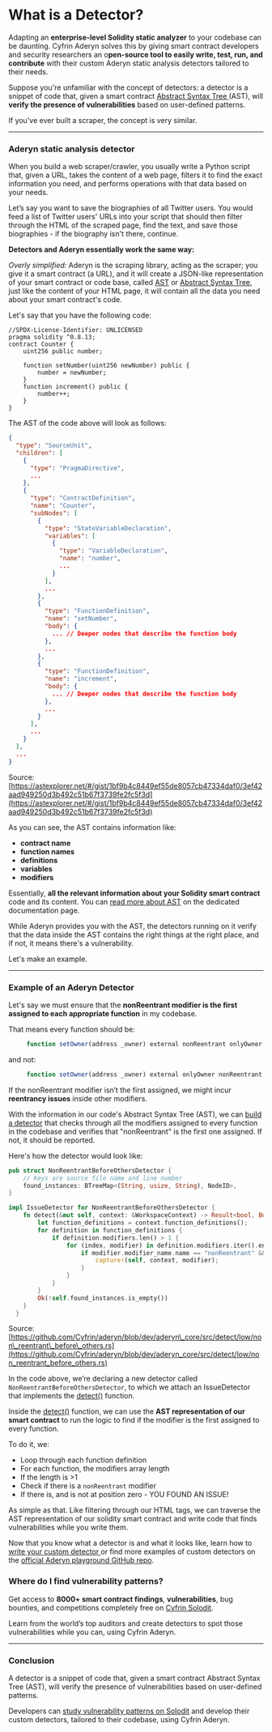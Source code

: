 # What is a Detector?

Adapting an **enterprise-level Solidity static analyzer** to your codebase can be daunting. Cyfrin Aderyn solves this by giving smart contract developers and security researchers an o**pen-source tool to easily write, test, run, and contribute** with their custom Aderyn static analysis detectors tailored to their needs.

Suppose you're unfamiliar with the concept of detectors: a detector is a snippet of code that, given a smart contract [Abstract Syntax Tree ](what-is-an-ast.md)(AST), will **verify the presence of vulnerabilities** based on user-defined patterns.&#x20;

If you've ever built a scraper, the concept is very similar.

***

### Aderyn static analysis detector

When you build a web scraper/crawler, you usually write a Python script that, given a URL, takes the content of a web page, filters it to find the exact information you need, and performs operations with that data based on your needs.

Let’s say you want to save the biographies of all Twitter users. You would feed a list of Twitter users' URLs into your script that should then filter through the HTML of the scraped page, find the text, and save those biographies - if the biography isn't there, continue.

**Detectors and Aderyn essentially work the same way:**

_Overly simplified:_ Aderyn is the scraping library, acting as the scraper; you give it a smart contract (a URL), and it will create a JSON-like representation of your smart contract or code base, called [AST](what-is-an-ast.md) or [Abstract Syntax Tree](what-is-an-ast.md), just like the content of your HTML page, it will contain all the data you need about your smart contract's code.

Let's say that you have the following code:

```solidity
//SPDX-License-Identifier: UNLICENSED
pragma solidity ^0.8.13;
contract Counter {
    uint256 public number;
    
    function setNumber(uint256 newNumber) public {
        number = newNumber;
    }
    function increment() public {
        number++;
    }
}
```

The AST of the code above will look as follows:

```json
{
  "type": "SourceUnit",
  "children": [ 
    {
      "type": "PragmaDirective",
      ...
    },
    {
      "type": "ContractDefinition",
      "name": "Counter",
      "subNodes": [
        {
          "type": "StateVariableDeclaration",
          "variables": [
            {
              "type": "VariableDeclaration",
              "name": "number",
              ...
            }
          ],
          ...
        },
        {
          "type": "FunctionDefinition",
          "name": "setNumber",
          "body": {
            ... // Deeper nodes that describe the function body
          },
          ...
        },
        {
          "type": "FunctionDefinition",
          "name": "increment",
          "body": {
            ... // Deeper nodes that describe the function body
          },
          ...
        }
      ],
      ...
    }
  ],
  ...
}
```

Source: [https://astexplorer.net/#/gist/1bf9b4c8449ef55de8057cb47334daf0/3ef42aad949250d3b492c51b67f3739fe2fc5f3d](https://astexplorer.net/#/gist/1bf9b4c8449ef55de8057cb47334daf0/3ef42aad949250d3b492c51b67f3739fe2fc5f3d)

As you can see, the AST contains information like:

* **contract name**
* **function names**
* **definitions**
* **variables**
* **modifiers**

Essentially, **all the relevant information about your Solidity smart contract** code and its content. You can [read more about AST](what-is-an-ast.md) on the dedicated documentation page.

While Aderyn provides you with the AST, the detectors running on it verify that the data inside the AST contains the right things at the right place, and if not, it means there's a vulnerability.

Let's make an example.

***

### **Example of an Aderyn Detector**

Let's say we must ensure that the **nonReentrant modifier is the first assigned to each appropriate function** in my codebase.

That means every function should be:

```jsx
     function setOwner(address _owner) external nonReentrant onlyOwner {
```

and not:

```jsx
     function setOwner(address _owner) external onlyOwner nonReentrant {
```

If the nonReentrant modifier isn’t the first assigned, we might incur **reentrancy issues** inside other modifiers.&#x20;

With the information in our code's Abstract Syntax Tree  (AST), we can [build a detector](detectors-quickstart.md) that checks through all the modifiers assigned to every function in the codebase and verifies that "nonReentrant" is the first one assigned. If not, it should be reported.

Here's how the detector would look like:

```rust
pub struct NonReentrantBeforeOthersDetector {
    // Keys are source file name and line number
    found_instances: BTreeMap<(String, usize, String), NodeID>,
}

impl IssueDetector for NonReentrantBeforeOthersDetector {
    fn detect(&mut self, context: &WorkspaceContext) -> Result<bool, Box<dyn Error>> {
        let function_definitions = context.function_definitions();
        for definition in function_definitions {
            if definition.modifiers.len() > 1 {
                for (index, modifier) in definition.modifiers.iter().enumerate() {
                    if modifier.modifier_name.name == "nonReentrant" && index != 0 {
                        capture!(self, context, modifier);
                    }
                }
            }
        }
        Ok(!self.found_instances.is_empty())
    }
  }
```

Source: [https://github.com/Cyfrin/aderyn/blob/dev/aderyn\_core/src/detect/low/non\_reentrant\_before\_others.rs](https://github.com/Cyfrin/aderyn/blob/dev/aderyn_core/src/detect/low/non_reentrant_before_others.rs)

In the code above, we’re declaring a new detector called `NonReentrantBeforeOthersDetector`, to which we attach an IssueDetector that implements the [detect()](detectors-api-reference/detect.md) function.

Inside the [detect](detectors-api-reference/detect.md)[()](detectors-api-reference/detect.md) function, we can use the **AST representation of our smart contract** to run the logic to find if the modifier is the first assigned to every function.

To do it, we:

* Loop through each function definition
* For each function, the modifiers array length
* If the length is >1
* Check if there is a `nonReentrant` modifier
* If there is, and is not at position zero - YOU FOUND AN ISSUE!

As simple as that. Like filtering through our HTML tags, we can traverse the AST representation of our solidity smart contract and write code that finds vulnerabilities while you write them.

Now that you know what a detector is and what it looks like, learn how to [write your custom detector ](detectors-quickstart.md)or find more examples of custom detectors on the [official Aderyn playground GitHub repo](https://github.com/Cyfrin/aderyn-contracts-playground).

### **Where do I find vulnerability patterns?**

Get access to **8000+ smart contract findings**, **vulnerabilities**, bug bounties, and competitions completely free on [Cyfrin Solodit](https://solodit.xyz).

Learn from the world’s top auditors and create detectors to spot those vulnerabilities while you can, using Cyfrin Aderyn.

***

### Conclusion

A detector is a snippet of code that, given a smart contract Abstract Syntax Tree (AST), will verify the presence of vulnerabilities based on user-defined patterns.

Developers can [study vulnerability patterns on Solodit](https://solodit.xyz) and develop their custom detectors, tailored to their codebase, using Cyfrin Aderyn.
